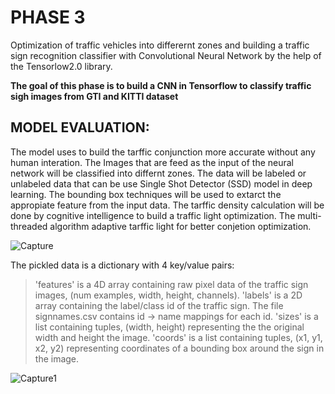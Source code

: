 # PHASE 3 

Optimization of traffic vehicles into differernt zones and building a traffic sign recognition classifier with Convolutional Neural Network by the help of the Tensorlow2.0 library.

**The goal of this phase is to build a CNN in Tensorflow to classify traffic sigh images from GTI and KITTI dataset**

## MODEL EVALUATION: 

The model uses to build the tarffic conjunction more accurate without any human interation. The Images that are feed as the input of the neural network will be classified into differnt zones. The data will be labeled or unlabeled data that can be use Single Shot Detector (SSD) model in deep learning. The bounding box techniques will be used to extarct the appropiate feature from the input data. The tarffic density calculation will be done by cognitive intelligence to build a traffic light optimization. The multi-threaded algorithm  adaptive tarffic light for better conjetion optimization. 


![Capture](https://user-images.githubusercontent.com/49672241/96913378-2829be00-14c1-11eb-9163-ec63acd2c71e.png)

The pickled data is a dictionary with 4 key/value pairs:

> 'features' is a 4D array containing raw pixel data of the traffic sign images, (num examples, width, height, channels).
> 'labels' is a 2D array containing the label/class id of the traffic sign. The file signnames.csv contains id -> name mappings for each id.
> 'sizes' is a list containing tuples, (width, height) representing the the original width and height the image.
> 'coords' is a list containing tuples, (x1, y1, x2, y2) representing coordinates of a bounding box around the sign in the image. 

![Capture1](https://user-images.githubusercontent.com/49672241/96913883-dcc3df80-14c1-11eb-8c2d-7511d34413d3.PNG)



